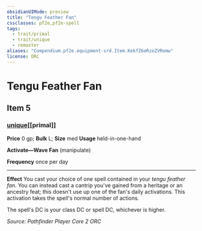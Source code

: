 ```yaml
---
obsidianUIMode: preview
title: "Tengu Feather Fan"
cssclasses: pf2e,pf2e-spell
tags:
  - trait/primal
  - trait/unique
  - remaster
aliases: "Compendium.pf2e.equipment-srd.Item.KekfZ6eRzoZVRemw"
license: ORC
---
```

# Tengu Feather Fan
## Item 5
### [unique](unique "Unique Rarity Trait")[[primal]]


**Price** 0 gp; 
**Bulk** L; **Size** med
**Usage** held-in-one-hand

**Activate—Wave Fan** (manipulate)

**Frequency** once per day

* * *

**Effect** You cast your choice of one spell contained in your _tengu feather fan_. You can instead cast a cantrip you've gained from a heritage or an ancestry feat; this doesn't use up one of the fan's daily activations. This activation takes the spell's normal number of actions.

The spell's DC is your class DC or spell DC, whichever is higher.

*Source: Pathfinder Player Core 2*
*ORC*